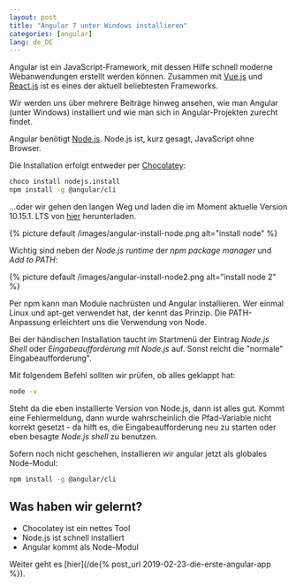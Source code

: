 ```yaml
---
layout: post
title: "Angular 7 unter Windows installieren"
categories: [angular]
lang: de_DE
---
```


Angular ist ein JavaScript-Framework, mit dessen Hilfe schnell moderne Webanwendungen erstellt werden können. Zusammen mit [Vue.js](https://vuejs.org) und [React.js](https://reactjs.org) ist es eines der aktuell beliebtesten Frameworks.

Wir werden uns über mehrere Beiträge hinweg ansehen, wie man Angular (unter Windows) installiert und wie man sich in Angular-Projekten zurecht findet.

<!--more-->

Angular benötigt [Node.js](https://nodejs.org/de/). Node.js ist, kurz gesagt, JavaScript ohne Browser.

Die Installation erfolgt entweder per [Chocolatey](https://chocolatey.org):

```bash
choco install nodejs.install
npm install -g @angular/cli
```

...oder wir gehen den langen Weg und laden die im Moment aktuelle Version 10.15.1. LTS von [hier](https://nodejs.org/dist/v10.15.1/node-v10.15.1-x64.msi) herunterladen.

{% picture default /images/angular-install-node.png alt="install node" %}

Wichtig sind neben der _Node.js runtime_ der _npm package manager_ und _Add to PATH_:

{% picture default /images/angular-install-node2.png alt="install node 2" %}

Per npm kann man Module nachrüsten und Angular installieren. Wer einmal Linux und apt-get verwendet hat, der kennt das Prinzip. Die PATH-Anpassung erleichtert uns die Verwendung von Node.

Bei der händischen Installation taucht im Startmenü der Eintrag _Node.js Shell_ oder _Eingabeaufforderung mit Node.js_ auf. Sonst reicht die "normale" Eingabeaufforderung".

Mit folgendem Befehl sollten wir prüfen, ob alles geklappt hat:

```bash
node -v
```

Steht da die eben installierte Version von Node.js, dann ist alles gut. Kommt eine Fehlermeldung, dann wurde wahrscheinlich die Pfad-Variable nicht korrekt gesetzt - da hilft es, die Eingabeaufforderung neu zu starten oder eben besagte _Node.js shell_ zu benutzen.

Sofern noch nicht geschehen, installieren wir angular jetzt als globales Node-Modul:

```bash
npm install -g @angular/cli
```

## Was haben wir gelernt?

- Chocolatey ist ein nettes Tool
- Node.js ist schnell installiert
- Angular kommt als Node-Modul

Weiter geht es [hier](/de{% post_url 2019-02-23-die-erste-angular-app %}).
